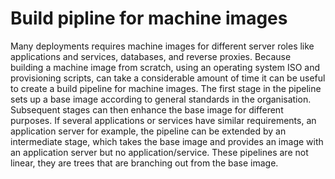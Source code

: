 # Build pipline for machine images

Many deployments requires machine images for different server roles like applications and services, databases, and reverse proxies. Because building a machine image from scratch, using an operating system ISO and provisioning scripts, can take a considerable amount of time it can be useful to create a build pipeline for machine images. The first stage in the pipeline sets up a base image according to general standards in the organisation. Subsequent stages can then enhance the base image for different purposes.
If several applications or services have similar requirements, an application server for example, the pipeline can be extended by an intermediate stage, which takes the base image and provides an image with an application server but no application/service. These pipelines are not linear, they are trees that are branching out from the base image.
